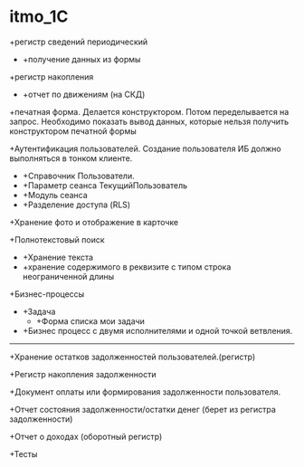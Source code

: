 # itmo_1C

+регистр сведений периодический

+ +получение данных из формы

+регистр накопления
+ +отчет по движениям (на СКД)

+печатная форма. Делается конструктором. Потом переделывается на запрос. Необходимо показать вывод данных, которые нельзя получить конструктором печатной формы

+Аутентификация пользователей. Создание пользователя ИБ должно выполняться в тонком клиенте.
+ +Справочник Пользователи.
+ +Параметр сеанса ТекущийПользователь
+ +Модуль сеанса
+ +Разделение доступа (RLS) 

+Хранение фото и отображение в карточке

+Полнотекстовый поиск
+ +Хранение текста
+ +хранение содержимого в реквизите с типом строка неограниченной длины

+Бизнес-процессы
+ +Задача 
  + +Форма списка мои задачи
+ +Бизнес процесс с двумя исполнителями и одной точкой ветвления.

----------------------------------------------------
+Хранение остатков задолженностей пользователей.(регистр)

+Регистр накопления задолженности

+Документ оплаты или формирования задолженности пользователя.

+Отчет состояния задолженности/остатки денег (берет из регистра задолженности)

+Отчет о доходах (оборотный регистр)

+Тесты
